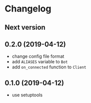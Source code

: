 # Changelog

## Next version

## 0.2.0 (2019-04-12)

- change config file format
- add `ALIASES` variable to `Bot`
- add `on_connected` function to `Client`

## 0.1.0 (2019-04-12)

- use setuptools
